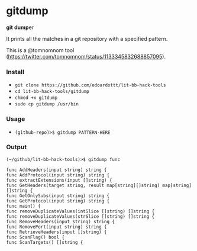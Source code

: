 # gitdump

**git** **dump**er

It prints all the matches in a git repository with a specified pattern.

This is a @tomnomnom tool (https://twitter.com/tomnomnom/status/1133345832688857095).

### Install

- `git clone https://github.com/edoardottt/lit-bb-hack-tools`
- `cd lit-bb-hack-tools/gitdump`
- `chmod +x gitdump`
- `sudo cp gitdump /usr/bin`

### Usage

- `(github-repo)>$ gitdump PATTERN-HERE`

### Output

```
(~/github/lit-bb-hack-tools)>$ gitdump func

func AddHeaders(input string) string {
func AddProtocol(input string) string {
func extractExtensions(input []string) {
func GetHeaders(target string, result map[string][]string) map[string][]string {
func GetOnlySubs(input string) string {
func GetProtocol(input string) string {
func main() {
func removeDuplicateValues(intSlice []string) []string {
func removeDuplicateValues(strSlice []string) []string {
func RemoveHeaders(input string) string {
func RemovePort(input string) string {
func RetrieveHeaders(input []string) {
func ScanFlag() bool {
func ScanTargets() []string {
```
